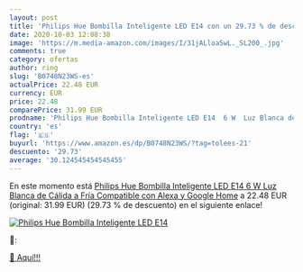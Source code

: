 ```yaml
---
layout: post
title: 'Philips Hue Bombilla Inteligente LED E14 con un 29.73 % de descuento'
date: 2020-10-03 12:08:38
image: 'https://m.media-amazon.com/images/I/31jALloa5wL._SL200_.jpg'
comments: true
category: ofertas
author: ring
slug: 'B0748N23WS-es'
actualPrice: 22.48 EUR
currency: EUR
price: 22.48
comparePrice: 31.99 EUR
prodname: 'Philips Hue Bombilla Inteligente LED E14  6 W  Luz Blanca de Cálida a Fría  Compatible con Alexa y Google Home'
country: 'es'
flag: '🇪🇸'
buyurl: 'https://www.amazon.es/dp/B0748N23WS/?tag=tolees-21'
descuento: '29.73'
average: '30.124545454545455'
---
```


En este momento está [Philips Hue Bombilla Inteligente LED E14  6 W  Luz Blanca de Cálida a Fría  Compatible con Alexa y Google Home](https://www.amazon.es/dp/B0748N23WS/?tag=tolees-21) a 22.48 EUR (original: 31.99 EUR) (29.73 %  de descuento) en el siguiente enlace!

[![Philips Hue Bombilla Inteligente LED E14](https://m.media-amazon.com/images/I/31jALloa5wL._SL200_.jpg)](https://www.amazon.es/dp/B0748N23WS/?tag=tolees-21)

🔎:


[🛒 Aquí!!!](https://www.amazon.es/dp/B0748N23WS/?tag=tolees-21)
